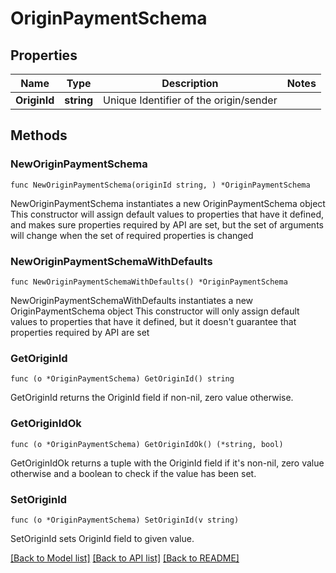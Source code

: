 # OriginPaymentSchema

## Properties

Name | Type | Description | Notes
------------ | ------------- | ------------- | -------------
**OriginId** | **string** | Unique Identifier of the origin/sender | 

## Methods

### NewOriginPaymentSchema

`func NewOriginPaymentSchema(originId string, ) *OriginPaymentSchema`

NewOriginPaymentSchema instantiates a new OriginPaymentSchema object
This constructor will assign default values to properties that have it defined,
and makes sure properties required by API are set, but the set of arguments
will change when the set of required properties is changed

### NewOriginPaymentSchemaWithDefaults

`func NewOriginPaymentSchemaWithDefaults() *OriginPaymentSchema`

NewOriginPaymentSchemaWithDefaults instantiates a new OriginPaymentSchema object
This constructor will only assign default values to properties that have it defined,
but it doesn't guarantee that properties required by API are set

### GetOriginId

`func (o *OriginPaymentSchema) GetOriginId() string`

GetOriginId returns the OriginId field if non-nil, zero value otherwise.

### GetOriginIdOk

`func (o *OriginPaymentSchema) GetOriginIdOk() (*string, bool)`

GetOriginIdOk returns a tuple with the OriginId field if it's non-nil, zero value otherwise
and a boolean to check if the value has been set.

### SetOriginId

`func (o *OriginPaymentSchema) SetOriginId(v string)`

SetOriginId sets OriginId field to given value.



[[Back to Model list]](../README.md#documentation-for-models) [[Back to API list]](../README.md#documentation-for-api-endpoints) [[Back to README]](../README.md)


